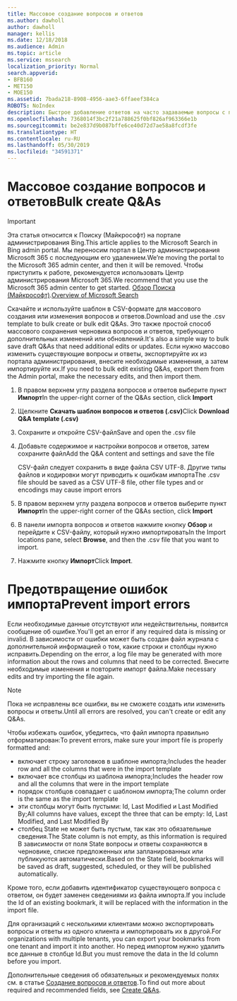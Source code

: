 ```yaml
---
title: Массовое создание вопросов и ответов
ms.author: dawholl
author: dawholl
manager: kellis
ms.date: 12/18/2018
ms.audience: Admin
ms.topic: article
ms.service: mssearch
localization_priority: Normal
search.appverid:
- BFB160
- MET150
- MOE150
ms.assetid: 7bada218-8908-4956-aae3-6ffaeef384ca
ROBOTS: NoIndex
description: Быстрое добавление ответов на часто задаваемые вопросы с помощью средств импорта на портале администрирования Поиска (Майкрософт)
ms.openlocfilehash: 7368014f3bc2f21a788625f0bf826af963366e1b
ms.sourcegitcommit: be2e837d9b087bffe6ce40d72d7ae58a8fcdf3fe
ms.translationtype: HT
ms.contentlocale: ru-RU
ms.lasthandoff: 05/30/2019
ms.locfileid: "34591371"
---
```

# <a name="bulk-create-qas"></a><span data-ttu-id="d13eb-103">Массовое создание вопросов и ответов</span><span class="sxs-lookup"><span data-stu-id="d13eb-103">Bulk create Q&As</span></span>

> [!IMPORTANT]
> <span data-ttu-id="d13eb-104">Эта статья относится к Поиску (Майкрософт) на портале администрирования Bing.</span><span class="sxs-lookup"><span data-stu-id="d13eb-104">This article applies to the Microsoft Search in Bing admin portal.</span></span> <span data-ttu-id="d13eb-105">Мы переносим портал в Центр администрирования Microsoft 365 с последующим его удалением.</span><span class="sxs-lookup"><span data-stu-id="d13eb-105">We’re moving the portal to the Microsoft 365 admin center, and then it will be removed.</span></span> <span data-ttu-id="d13eb-106">Чтобы приступить к работе, рекомендуется использовать Центр администрирования Microsoft 365.</span><span class="sxs-lookup"><span data-stu-id="d13eb-106">We recommend that you use the Microsoft 365 admin center to get started.</span></span> <span data-ttu-id="d13eb-107">[Обзор Поиска (Майкрософт)](overview-microsoft-search.md).</span><span class="sxs-lookup"><span data-stu-id="d13eb-107">[Overview of Microsoft Search](overview-microsoft-search.md)</span></span>
    
<span data-ttu-id="d13eb-108">Скачайте и используйте шаблон в CSV-формате для массового создания или изменения вопросов и ответов.</span><span class="sxs-lookup"><span data-stu-id="d13eb-108">Download and use the .csv template to bulk create or bulk edit Q&As.</span></span> <span data-ttu-id="d13eb-109">Это также простой способ массового сохранения черновика вопросов и ответов, требующего дополнительных изменений или обновлений.</span><span class="sxs-lookup"><span data-stu-id="d13eb-109">It's also a simple way to bulk save draft Q&As that need additional edits or updates.</span></span> <span data-ttu-id="d13eb-110">Если нужно массово изменить существующие вопросы и ответы, экспортируйте их из портала администрирования, внесите необходимые изменения, а затем импортируйте их.</span><span class="sxs-lookup"><span data-stu-id="d13eb-110">If you need to bulk edit existing Q&As, export them from the Admin portal, make the necessary edits, and then import them.</span></span>
  
1. <span data-ttu-id="d13eb-111">В правом верхнем углу раздела вопросов и ответов выберите пункт **Импорт**</span><span class="sxs-lookup"><span data-stu-id="d13eb-111">In the upper-right corner of the Q&As section, click **Import**</span></span>
    
2. <span data-ttu-id="d13eb-112">Щелкните **Скачать шаблон вопросов и ответов (.csv)**</span><span class="sxs-lookup"><span data-stu-id="d13eb-112">Click **Download Q&A template (.csv)**</span></span>
    
3. <span data-ttu-id="d13eb-113">Сохраните и откройте CSV-файл</span><span class="sxs-lookup"><span data-stu-id="d13eb-113">Save and open the .csv file</span></span>
    
4. <span data-ttu-id="d13eb-114">Добавьте содержимое и настройки вопросов и ответов, затем сохраните файл</span><span class="sxs-lookup"><span data-stu-id="d13eb-114">Add the Q&A content and settings and save the file</span></span>

    <span data-ttu-id="d13eb-115">CSV-файл следует сохранить в виде файла CSV UTF-8. Другие типы файлов и кодировки могут приводить к ошибкам импорта</span><span class="sxs-lookup"><span data-stu-id="d13eb-115">The .csv file should be saved as a CSV UTF-8 file, other file types and or encodings may cause import errors</span></span>
    
5. <span data-ttu-id="d13eb-116">В правом верхнем углу раздела вопросов и ответов выберите пункт **Импорт**</span><span class="sxs-lookup"><span data-stu-id="d13eb-116">In the upper-right corner of the Q&As section, click **Import**</span></span>
    
6. <span data-ttu-id="d13eb-117">В панели импорта вопросов и ответов нажмите кнопку **Обзор** и перейдите к CSV-файлу, который нужно импортировать</span><span class="sxs-lookup"><span data-stu-id="d13eb-117">In the Import locations pane, select **Browse**, and then the .csv file that you want to import.</span></span> 
    
7. <span data-ttu-id="d13eb-118">Нажмите кнопку **Импорт**</span><span class="sxs-lookup"><span data-stu-id="d13eb-118">Click **Import**.</span></span>

# <a name="prevent-import-errors"></a><span data-ttu-id="d13eb-119">Предотвращение ошибок импорта</span><span class="sxs-lookup"><span data-stu-id="d13eb-119">Prevent import errors</span></span>      
<span data-ttu-id="d13eb-120">Если необходимые данные отсутствуют или недействительны, появится сообщение об ошибке.</span><span class="sxs-lookup"><span data-stu-id="d13eb-120">You'll get an error if any required data is missing or invalid.</span></span> <span data-ttu-id="d13eb-121">В зависимости от ошибки может быть создан файл журнала с дополнительной информацией о том, какие строки и столбцы нужно исправить.</span><span class="sxs-lookup"><span data-stu-id="d13eb-121">Depending on the error, a log file may be generated with more information about the rows and columns that need to be corrected.</span></span> <span data-ttu-id="d13eb-122">Внесите необходимые изменения и повторите импорт файла.</span><span class="sxs-lookup"><span data-stu-id="d13eb-122">Make necessary edits and try importing the file again.</span></span>

> [!NOTE]
> <span data-ttu-id="d13eb-123">Пока не исправлены все ошибки, вы не сможете создать или изменить вопросы и ответы.</span><span class="sxs-lookup"><span data-stu-id="d13eb-123">Until all errors are resolved, you can't create or edit any Q&As.</span></span> 

<span data-ttu-id="d13eb-124">Чтобы избежать ошибок, убедитесь, что файл импорта правильно отформатирован:</span><span class="sxs-lookup"><span data-stu-id="d13eb-124">To prevent errors, make sure your import file is properly formatted and:</span></span>
- <span data-ttu-id="d13eb-125">включает строку заголовков в шаблоне импорта;</span><span class="sxs-lookup"><span data-stu-id="d13eb-125">Includes the header row and all the columns that were in the import template</span></span>
- <span data-ttu-id="d13eb-126">включает все столбцы из шаблона импорта;</span><span class="sxs-lookup"><span data-stu-id="d13eb-126">Includes the header row and all the columns that were in the import template</span></span>
- <span data-ttu-id="d13eb-127">порядок столбцов совпадает с шаблоном импорта;</span><span class="sxs-lookup"><span data-stu-id="d13eb-127">The column order is the same as the import template</span></span>
- <span data-ttu-id="d13eb-128">эти столбцы могут быть пустыми: Id, Last Modified и Last Modified By;</span><span class="sxs-lookup"><span data-stu-id="d13eb-128">All columns have values, except the three that can be empty: Id, Last Modified, and Last Modified By</span></span>
- <span data-ttu-id="d13eb-129">столбец State не может быть пустым, так как это обязательные сведения.</span><span class="sxs-lookup"><span data-stu-id="d13eb-129">The State column is not empty, as this information is required</span></span>  
<span data-ttu-id="d13eb-130">В зависимости от поля State вопросы и ответы сохраняются в черновике, списке предложенных или запланированных или публикуются автоматически.</span><span class="sxs-lookup"><span data-stu-id="d13eb-130">Based on the State field, bookmarks will be saved as draft, suggested, scheduled, or they will be published automatically.</span></span>

<span data-ttu-id="d13eb-131">Кроме того, если добавить идентификатор существующего вопроса с ответом, он будет заменен сведениями из файла импорта.</span><span class="sxs-lookup"><span data-stu-id="d13eb-131">If you include the Id of an existing bookmark, it will be replaced with the information in the import file.</span></span>

<span data-ttu-id="d13eb-132">Для организаций с несколькими клиентами можно экспортировать вопросы и ответы из одного клиента и импортировать их в другой.</span><span class="sxs-lookup"><span data-stu-id="d13eb-132">For organizations with multiple tenants, you can export your bookmarks from one tenant and import it into another.</span></span> <span data-ttu-id="d13eb-133">Но перед импортом нужно удалить все данные в столбце Id.</span><span class="sxs-lookup"><span data-stu-id="d13eb-133">But you must remove the data in the Id column before you import.</span></span>

<span data-ttu-id="d13eb-134">Дополнительные сведения об обязательных и рекомендуемых полях см. в статье [Создание вопросов и ответов](create-qas.md).</span><span class="sxs-lookup"><span data-stu-id="d13eb-134">To find out more about required and recommended fields, see [Create Q&As](create-qas.md).</span></span>

  

